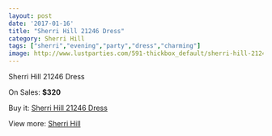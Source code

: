 ```yaml
---
layout: post
date: '2017-01-16'
title: "Sherri Hill 21246 Dress"
category: Sherri Hill
tags: ["sherri","evening","party","dress","charming"]
image: http://www.lustparties.com/591-thickbox_default/sherri-hill-21246-dress.jpg
---
```

Sherri Hill 21246 Dress

On Sales: **$320**
<a href="https://www.lustparties.com/en/sherri-hill/206-sherri-hill-21246-dress.html"><amp-img layout="responsive" width="600" height="600" src="//www.lustparties.com/591-thickbox_default/sherri-hill-21246-dress.jpg" alt="Sherri Hill 21246 Dress 0" /></a>
<a href="https://www.lustparties.com/en/sherri-hill/206-sherri-hill-21246-dress.html"><amp-img layout="responsive" width="600" height="600" src="//www.lustparties.com/592-thickbox_default/sherri-hill-21246-dress.jpg" alt="Sherri Hill 21246 Dress 1" /></a>
<a href="https://www.lustparties.com/en/sherri-hill/206-sherri-hill-21246-dress.html"><amp-img layout="responsive" width="600" height="600" src="//www.lustparties.com/593-thickbox_default/sherri-hill-21246-dress.jpg" alt="Sherri Hill 21246 Dress 2" /></a>
<a href="https://www.lustparties.com/en/sherri-hill/206-sherri-hill-21246-dress.html"><amp-img layout="responsive" width="600" height="600" src="//www.lustparties.com/594-thickbox_default/sherri-hill-21246-dress.jpg" alt="Sherri Hill 21246 Dress 3" /></a>
<a href="https://www.lustparties.com/en/sherri-hill/206-sherri-hill-21246-dress.html"><amp-img layout="responsive" width="600" height="600" src="//www.lustparties.com/595-thickbox_default/sherri-hill-21246-dress.jpg" alt="Sherri Hill 21246 Dress 4" /></a>

Buy it: [Sherri Hill 21246 Dress](https://www.lustparties.com/en/sherri-hill/206-sherri-hill-21246-dress.html "Sherri Hill 21246 Dress")

View more: [Sherri Hill](https://www.lustparties.com/en/2-sherri-hill "Sherri Hill")